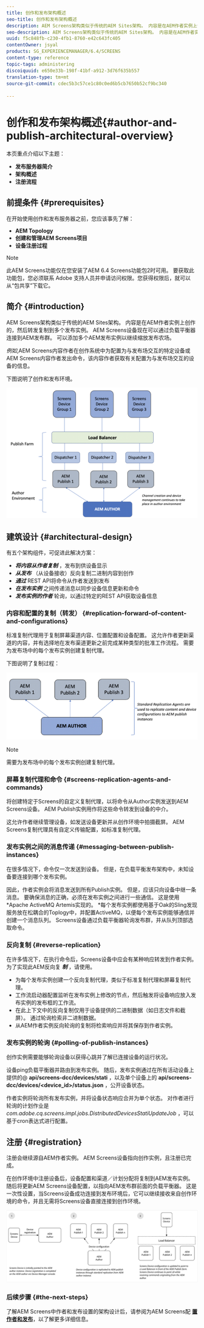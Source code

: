 ```yaml
---
title: 创作和发布架构概述
seo-title: 创作和发布架构概述
description: AEM Screens架构类似于传统的AEM Sites架构。 内容是在AEM作者实例上创作的，然后转发复制到多个发布实例。 可查看本页以了解有关作者和发布架构概述的更多信息。
seo-description: AEM Screens架构类似于传统的AEM Sites架构。 内容是在AEM作者实例上创作的，然后转发复制到多个发布实例。 可查看本页以了解有关作者和发布架构概述的更多信息。
uuid: f5c848fb-c230-4fb1-8760-e42c643fc405
contentOwner: jsyal
products: SG_EXPERIENCEMANAGER/6.4/SCREENS
content-type: reference
topic-tags: administering
discoiquuid: e650e33b-198f-41bf-a912-3d76f635b557
translation-type: tm+mt
source-git-commit: cdec5b3c57ce1c80c0ed6b5cb7650b52cf9bc340

---
```



# 创作和发布架构概述{#author-and-publish-architectural-overview}

本页重点介绍以下主题：

* **发布服务器简介**
* **架构概述**
* **注册流程**

## 前提条件 {#prerequisites}

在开始使用创作和发布服务器之前，您应该事先了解：

* **AEM Topology**
* **创建和管理AEM Screens项目**
* **设备注册过程**

>[!NOTE]
>
>此AEM Screens功能仅在您安装了AEM 6.4 Screens功能包2时可用。 要获取此功能包，您必须联系 Adobe 支持人员并申请访问权限。您获得权限后，就可以从“包共享”下载它。

## 简介 {#introduction}

AEM Screens架构类似于传统的AEM Sites架构。 内容是在AEM作者实例上创作的，然后转发复制到多个发布实例。 AEM Screens设备现在可以通过负载平衡器连接到AEM发布群。 可以添加多个AEM发布实例以继续缩放发布农场。

*例如*,AEM Screens内容作者在创作系统中为配置为与发布场交互的特定设备或AEM Screens内容作者发出命令，该内容作者获取有关配置为与发布场交互的设备的信息。

下图说明了创作和发布环境。

![screen_shot_2019-03-04at30236pm](assets/screen_shot_2019-03-04at30236pm.png)

## 建筑设计 {#architectural-design}

有五个架构组件，可促进此解决方案：

* ***将内容从作者复制*** ，发布到供设备显示
* ***从发布*** （从设备接收）反向复制二进制内容到创作
* ***通过*** REST API将命令从作者发送到发布
* ***在发布实例*** 之间传递消息以同步设备信息更新和命令
* ***发布实例的作者*** 轮询，以通过特定的REST API获取设备信息

### 内容和配置的复制（转发） {#replication-forward-of-content-and-configurations}

标准复制代理用于复制屏幕渠道内容、位置配置和设备配置。 这允许作者更新渠道的内容，并有选择地在发布渠道更新之前完成某种类型的批准工作流程。 需要为发布场中的每个发布实例创建复制代理。

下图说明了复制过程：

![screen_shot_2019-03-04at33935pm](assets/screen_shot_2019-03-04at33935pm.png)

>[!NOTE]
>
>需要为发布场中的每个发布实例创建复制代理。

### 屏幕复制代理和命令 {#screens-replication-agents-and-commands}

将创建特定于Screens的自定义复制代理，以将命令从Author实例发送到AEM Screens设备。 AEM Publish实例用作将这些命令转发到设备的中介。

这允许作者继续管理设备，如发送设备更新并从创作环境中拍摄截屏。 AEM Screens复制代理具有自定义传输配置，如标准复制代理。

### 发布实例之间的消息传递 {#messaging-between-publish-instances}

在很多情况下，命令仅一次发送到设备。 但是，在负载平衡发布架构中，未知设备要连接到哪个发布实例。

因此，作者实例会将消息发送到所有Publish实例。 但是，应该只向设备中继一条消息。 要确保消息的正确，必须在发布实例之间进行一些通信。 这是使用*Apache ActiveMQ Artemis实现的。 *每个发布实例都使用基于Oak的Sling发现服务放在松耦合的Toplogy中，并配置ActiveMQ，以便每个发布实例能够通信并创建一个消息队列。 Screens设备通过负载平衡器轮询发布群，并从队列顶部选取命令。

### 反向复制 {#reverse-replication}

在许多情况下，在执行命令后，Screens设备中应会有某种响应转发到作者实例。 为了实现此AEM反向复 ***制*** ，请使用。

* 为每个发布实例创建一个反向复制代理，类似于标准复制代理和屏幕复制代理。
* 工作流启动器配置监听在发布实例上修改的节点，然后触发将设备响应放入发布实例的发布框的工作流。
* 在此上下文中的反向复制仅用于设备提供的二进制数据（如日志文件和截屏）。 通过轮询检索非二进制数据。
* 从AEM作者实例反向轮询的复制将检索响应并将其保存到作者实例。

### 发布实例的轮询 {#polling-of-publish-instances}

创作实例需要能够轮询设备以获得心跳并了解已连接设备的运行状况。

设备ping负载平衡器并路由到发布实例。 随后，发布实例通过在所有活动设备上提供的@ **api/screens-dcc/devices/stati** ，以及单个设备上的 **api/screens-dcc/devices/&lt;device_id>/status.json** ，公开设备状态。

作者实例将轮询所有发布实例，并将设备状态响应合并为单个状态。 对作者进行轮询的计划作业是 *com.adobe.cq.screens.impl.jobs.DistributedDevicesStatiUpdateJob* ，可以基于cron表达式进行配置。

## 注册 {#registration}

注册会继续源自AEM作者实例。 AEM Screens设备指向创作实例，且注册已完成。

在创作环境中注册设备后，设备配置和渠道／计划分配将复制到AEM发布实例。 随后将更新AEM Screens设备配置，以指向AEM发布群前面的负载平衡器。 这是一次性设置，当Screens设备成功连接到发布环境后，它可以继续接收来自创作环境的命令，并且无需将Screens设备直接连接到创作环境。

![screen_shot_2019-02-25at15218pm](assets/screen_shot_2019-02-25at15218pm.png)

### 后续步骤 {#the-next-steps}

了解AEM Screens中作者和发布设置的架构设计后，请参阅为AEM Screens配 [**置作者和发布&#x200B;**](author-and-publish.md)，以了解更多详细信息。
